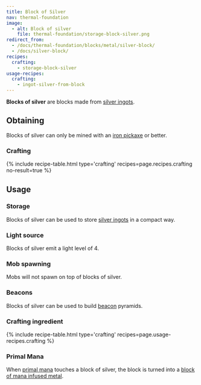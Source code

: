 ```yaml
---
title: Block of Silver
nav: thermal-foundation
image:
  - alt: Block of silver
    file: thermal-foundation/storage-block-silver.png
redirect_from:
  - /docs/thermal-foundation/blocks/metal/silver-block/
  - /docs/silver-block/
recipes:
  crafting:
    - storage-block-silver
usage-recipes:
  crafting:
    - ingot-silver-from-block
---
```


**Blocks of silver** are blocks made from [silver ingots](/docs/silver-ingot/).


Obtaining
---------

Blocks of silver can only be mined with an [iron
pickaxe](https://minecraft.gamepedia.com/Pickaxe) or better.

### Crafting
{% include recipe-table.html type='crafting' recipes=page.recipes.crafting no-result=true %}


Usage
-----

### Storage
Blocks of silver can be used to store [silver ingots](/docs/silver-ingot/) in a
compact way.

### Light source
Blocks of silver emit a light level of 4.

### Mob spawning
Mobs will not spawn on top of blocks of silver.

### Beacons
Blocks of silver can be used to build
[beacon](https://minecraft.gamepedia.com/Beacon) pyramids.

### Crafting ingredient
{% include recipe-table.html type='crafting' recipes=page.usage-recipes.crafting %}

### Primal Mana
When [primal mana](/docs/primal-mana/) touches a block of silver, the block is
turned into a [block of mana infused metal](/docs/block-of-mana-infused-metal/).

